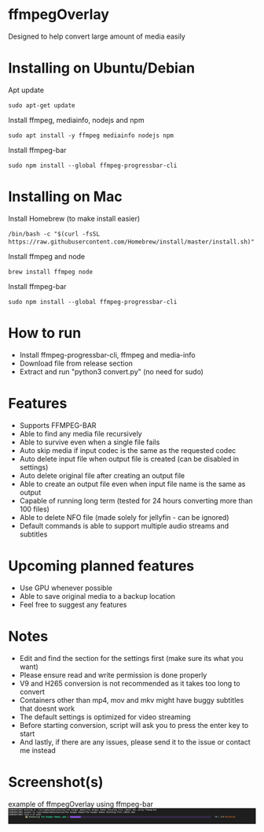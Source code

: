 # ffmpegOverlay
Designed to help convert large amount of media easily

# Installing on Ubuntu/Debian
Apt update
```
sudo apt-get update
```
Install ffmpeg, mediainfo, nodejs and npm
```
sudo apt install -y ffmpeg mediainfo nodejs npm
```
Install ffmpeg-bar
```
sudo npm install --global ffmpeg-progressbar-cli
```

# Installing on Mac
Install Homebrew (to make install easier)
```
/bin/bash -c "$(curl -fsSL https://raw.githubusercontent.com/Homebrew/install/master/install.sh)"
```
Install ffmpeg and node
```
brew install ffmpeg node
```
Install ffmpeg-bar
```
sudo npm install --global ffmpeg-progressbar-cli
```

# How to run
- Install ffmpeg-progressbar-cli, ffmpeg and media-info
- Download file from release section
- Extract and run "python3 convert.py" (no need for sudo)

# Features
- Supports FFMPEG-BAR
- Able to find any media file recursively
- Able to survive even when a single file fails
- Auto skip media if input codec is the same as the requested codec
- Auto delete input file when output file is created (can be disabled in settings)
- Auto delete original file after creating an output file
- Able to create an output file even when input file name is the same as output
- Capable of running long term (tested for 24 hours converting more than 100 files)
- Able to delete NFO file (made solely for jellyfin - can be ignored)
- Default commands is able to support multiple audio streams and subtitles

# Upcoming planned features
- Use GPU whenever possible
- Able to save original media to a backup location
- Feel free to suggest any features

# Notes
- Edit and find the section for the settings first (make sure its what you want)
- Please ensure read and write permission is done properly
- V9 and H265 conversion is not recommended as it takes too long to convert
- Containers other than mp4, mov and mkv might have buggy subtitles that doesnt work
- The default settings is optimized for video streaming
- Before starting conversion, script will ask you to press the enter key to start
- And lastly, if there are any issues, please send it to the issue or contact me instead

# Screenshot(s)
example of ffmpegOverlay using ffmpeg-bar
![work](screenshot.png)
